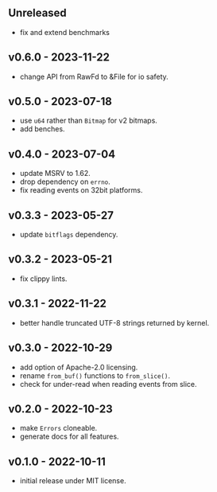 <a name="unreleased"></a>
## Unreleased

 - fix and extend benchmarks

<a name="v0.6.0"></a>
## v0.6.0 - 2023-11-22

 - change API from RawFd to &File for io safety.

<a name="v0.5.0"></a>
## v0.5.0 - 2023-07-18

 - use `u64` rather than `Bitmap` for v2 bitmaps.
 - add benches.

<a name="v0.4.0"></a>
## v0.4.0 - 2023-07-04

 - update MSRV to 1.62.
 - drop dependency on `errno`.
 - fix reading events on 32bit platforms.

<a name="v0.3.3"></a>
## v0.3.3 - 2023-05-27

 - update `bitflags` dependency.

<a name="v0.3.2"></a>
## v0.3.2 - 2023-05-21

 - fix clippy lints.

<a name="v0.3.1"></a>
## v0.3.1 - 2022-11-22

 - better handle truncated UTF-8 strings returned by kernel.

<a name="v0.3.0"></a>
## v0.3.0 - 2022-10-29

 - add option of Apache-2.0 licensing.
 - rename `from_buf()` functions to `from_slice()`.
 - check for under-read when reading events from slice.

<a name="v0.2.0"></a>
## v0.2.0 - 2022-10-23

 - make `Errors` cloneable.
 - generate docs for all features.

<a name="v0.1.0"></a>
## v0.1.0 - 2022-10-11

 - initial release under MIT license.
